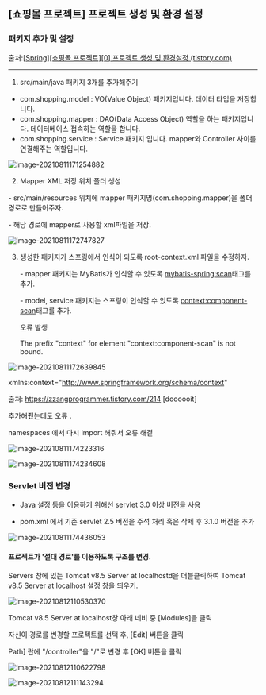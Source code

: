 ## [쇼핑몰 프로젝트] 프로젝트 생성 및 환경 설정 

### 패키지 추가 및 설정

출처:[[Spring\][쇼핑몰 프로젝트][0] 프로젝트 생성 및 환경설정 (tistory.com)](https://kimvampa.tistory.com/64?category=771727)

---

1. src/main/java 패키지 3개를 추가해주기 

- com.shopping.model : VO(Value Object) 패키지입니다. 데이터 타입을 저장합니다.
- com.shopping.mapper : DAO(Data Access Object) 역할을 하는 패키지입니다. 데이터베이스 접속하는 역할을 합니다.
- com.shopping.service : Service 패키지 입니다. mapper와 Controller 사이를 연결해주는 역할입니다. 

![image-20210811171254882](C:\Users\user\AppData\Roaming\Typora\typora-user-images\image-20210811171254882.png)



2. Mapper XML 저장 위치 폴더 생성 

\- src/main/resources 위치에 mapper 패키지명(com.shopping.mapper)을 폴더 경로로 만들어주자.

\- 해당 경로에 mapper로 사용할 xml파일을 저장.

![image-20210811172747827](C:\Users\user\AppData\Roaming\Typora\typora-user-images\image-20210811172747827.png)

 

3. 생성한 패키지가 스프링에서 인식이 되도록 root-context.xml 파일을 수정하자.

   \- mapper 패키지는 MyBatis가 인식할 수 있도록 <mybatis-spring:scan>태그를 추가.

   

   \- model, service 패키지는 스프링이 인식할 수 있도록 <context:component-scan>태그를 추가.

   오류 발생 

   The prefix "context" for element "context:component-scan" is not bound.

![image-20210811172639845](C:\Users\user\AppData\Roaming\Typora\typora-user-images\image-20210811172639845.png)



xmlns:context="http://www.springframework.org/schema/context" 

출처: https://zzangprogrammer.tistory.com/214 [doooooit]

추가해줬는데도 오류 .



namespaces 에서 다시 import 해줘서 오류 해결 

![image-20210811174223316](C:\Users\user\AppData\Roaming\Typora\typora-user-images\image-20210811174223316.png)

![image-20210811174234608](C:\Users\user\AppData\Roaming\Typora\typora-user-images\image-20210811174234608.png)



### Servlet 버전 변경

- Java 설정 등을 이용하기 위해선 servlet 3.0 이상 버전을 사용

-  pom.xml 에서 기존 servlet 2.5 버전을 주석 처리 혹은 삭제 후 3.1.0 버전을 추가

![image-20210811174436053](C:\Users\user\AppData\Roaming\Typora\typora-user-images\image-20210811174436053.png)



#### 프로젝트가 '절대 경로'를 이용하도록 구조를 변경. 

 Servers 창에 있는 Tomcat v8.5 Server at localhostd을 더블클릭하여 Tomcat v8.5 Server at localhost 설정 창을 띄우기. 

![image-20210812110530370](C:\Users\user\AppData\Roaming\Typora\typora-user-images\image-20210812110530370.png)

Tomcat v8.5 Server at localhost창 아래 네비 중 [Modules]을 클릭

자신이 경로를 변경할 프로젝트를 선택 후, [Edit] 버튼을 클릭

Path] 란에 "/controller"을 "/"로 변경 후 [OK] 버튼을 클릭

![image-20210812110622798](C:\Users\user\AppData\Roaming\Typora\typora-user-images\image-20210812110622798.png)

![image-20210812111143294](C:\Users\user\AppData\Roaming\Typora\typora-user-images\image-20210812111143294.png)
